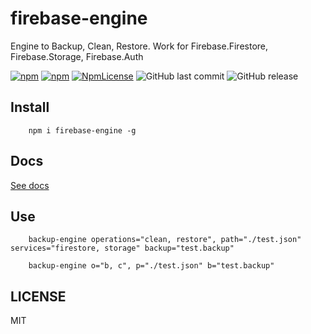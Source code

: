 
# firebase-engine
Engine to Backup, Clean, Restore. Work for Firebase.Firestore, Firebase.Storage, Firebase.Auth 

[![npm](https://img.shields.io/npm/v/firebase-engine.svg)](https://www.npmjs.com/package/firebase-engine)
[![npm](https://img.shields.io/npm/dy/firebase-engine.svg)](https://www.npmjs.com/package/firebase-engine)
[![NpmLicense](https://img.shields.io/npm/l/firebase-engine.svg)](https://www.npmjs.com/package/firebase-engine)
![GitHub last commit](https://img.shields.io/github/last-commit/siarheidudko/firebase-engine.svg)
![GitHub release](https://img.shields.io/github/release/siarheidudko/firebase-engine.svg)
  
## Install  
  
```
	npm i firebase-engine -g
```

## Docs

[See docs](https://siarheidudko.github.io/firebase-engine)

## Use
    
```
	backup-engine operations="clean, restore", path="./test.json" services="firestore, storage" backup="test.backup"
```

```
	backup-engine o="b, c", p="./test.json" b="test.backup"
```
  
## LICENSE  
  
MIT  